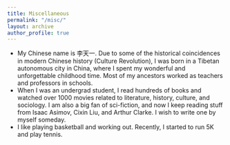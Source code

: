 ```yaml
---
title: Miscellaneous
permalink: "/misc/"
layout: archive
author_profile: true
---
```


<!--
{% include base_path %}
{% for post in site.teaching reversed %}
  {% include archive-single.html %}
{% endfor %}
-->

*  My Chinese name is 李天一. Due to some of the historical coincidences in modern Chinese history (Culture Revolution),  I was born in a Tibetan autonomous city in China, where I spent my wonderful and unforgettable childhood time. Most of my ancestors worked as teachers and professors in schools. 
*  When I was an undergrad student, I read hundreds of books and watched over 1000 movies related to literature, history,  culture, and sociology. I am also a big fan of sci-fiction, and now I keep reading stuff from Isaac Asimov, Cixin Liu, and Arthur Clarke. I wish to write one by myself someday. 
*  I like playing basketball and working out. Recently, I started to run 5K and play tennis. 



  
